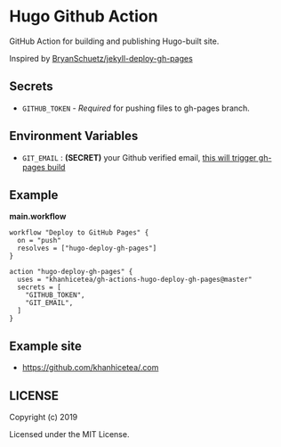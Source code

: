 # Hugo Github Action

GitHub Action for building and publishing Hugo-built site.

Inspired by [BryanSchuetz/jekyll-deploy-gh-pages](https://github.com/BryanSchuetz/jekyll-deploy-gh-pages)

## Secrets

- `GITHUB_TOKEN` - *Required* for pushing files to gh-pages branch.

## Environment Variables

- `GIT_EMAIL` : **(SECRET)** your Github verified email, [this will trigger gh-pages build](https://help.github.com/articles/generic-jekyll-build-failures/#unverified-email-address)

## Example

**main.workflow**

```hcl
workflow "Deploy to GitHub Pages" {
  on = "push"
  resolves = ["hugo-deploy-gh-pages"]
}

action "hugo-deploy-gh-pages" {
  uses = "khanhicetea/gh-actions-hugo-deploy-gh-pages@master"
  secrets = [
    "GITHUB_TOKEN",
    "GIT_EMAIL",
  ]
}
```

## Example site

- https://github.com/khanhicetea/.com

## LICENSE

Copyright (c) 2019

Licensed under the MIT License.
